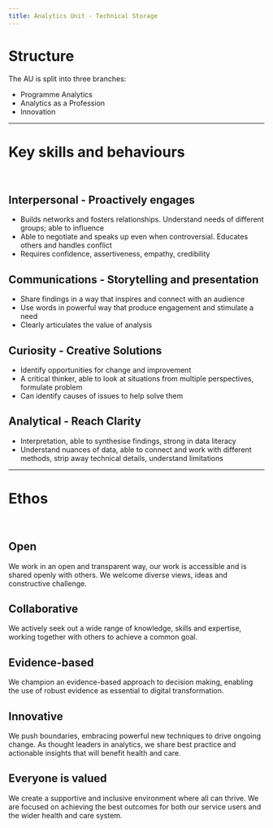 ```yaml
---
title: Analytics Unit - Technical Storage
---
```

# **Structure** #
The AU is split into three branches:
* Programme Analytics
* Analytics as a Profession
* Innovation

<hr>

# **Key skills and behaviours** #
<br>

## Interpersonal - Proactively engages
 
 * Builds networks and fosters relationships. Understand needs of different groups;  able to influence
 * Able to negotiate and speaks up even when controversial. Educates others and handles conflict
 * Requires confidence, assertiveness, empathy, credibility

## Communications - Storytelling and presentation

* Share findings in a way that inspires and connect with an audience
* Use words in powerful way that produce engagement and stimulate a need
* Clearly articulates the value of analysis 

## Curiosity - Creative Solutions

* Identify opportunities for change and improvement
* A critical thinker, able to look at situations from multiple perspectives, formulate problem 
* Can identify causes of issues to help solve them

## Analytical - Reach Clarity
* Interpretation, able to synthesise findings, strong in data literacy
* Understand nuances of data, able to connect and work with different methods, strip away technical details, understand limitations

<hr>

# **Ethos** #
<br>

## Open
We work in an open and transparent way, our work is accessible and is shared openly with others. We welcome diverse views, ideas and constructive challenge. 

## Collaborative
We actively seek out a wide range of knowledge, skills and expertise, working together with others to achieve a common goal.

## Evidence-based
We champion an evidence-based approach to decision making, 
enabling the use of robust evidence as essential to digital transformation.

## Innovative
We push boundaries, embracing powerful new techniques to drive ongoing change. As thought leaders in analytics, we share best practice and actionable insights that will benefit health and care.

## Everyone is valued
We create a supportive and inclusive environment where all can thrive. We are focused on achieving the best outcomes for both our service users and the wider health and care system.